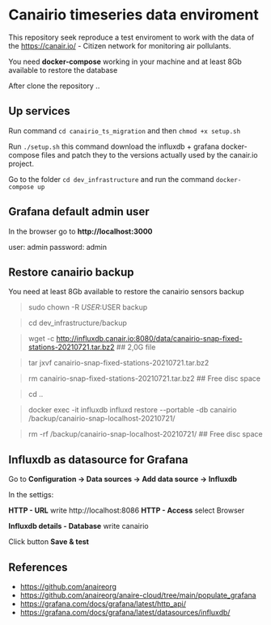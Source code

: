 # Canairio timeseries data enviroment

This repository seek reproduce a test enviroment to work with the data of the https://canair.io/ - Citizen network for monitoring air pollulants.

You need **docker-compose** working in your machine and at least 8Gb available to restore the database

After clone the repository ..

## Up services
Run command ``cd canairio_ts_migration``
and then ``chmod +x setup.sh``

Run ``./setup.sh`` this command download the influxdb + grafana docker-compose files and patch they to the versions actually used by the canair.io project.

Go to the folder ``cd dev_infrastructure`` and run the command ``docker-compose up``

## Grafana default admin user
In the browser go to **http://localhost:3000**

user: admin
password: admin

## Restore canairio backup

You need at least 8Gb available to restore the canairio sensors backup

> sudo chown -R $USER:$USER backup

> cd dev_infrastructure/backup

> wget -c  http://influxdb.canair.io:8080/data/canairio-snap-fixed-stations-20210721.tar.bz2 ## 2,0G file

> tar jxvf canairio-snap-fixed-stations-20210721.tar.bz2

> rm canairio-snap-fixed-stations-20210721.tar.bz2 ## Free disc space

> cd ..

> docker exec -it influxdb influxd restore --portable -db canairio /backup/canairio-snap-localhost-20210721/

> rm -rf /backup/canairio-snap-localhost-20210721/ ## Free disc space

## Influxdb as datasource for Grafana

Go to **Configuration -> Data sources -> Add data source -> Influxdb**

In the settigs: 

**HTTP - URL** write http://localhost:8086
**HTTP - Access** select Browser

**Influxdb details - Database** write canairio

Click button **Save & test**

## References
- https://github.com/anaireorg
- https://github.com/anaireorg/anaire-cloud/tree/main/populate_grafana
- https://grafana.com/docs/grafana/latest/http_api/
- https://grafana.com/docs/grafana/latest/datasources/influxdb/

